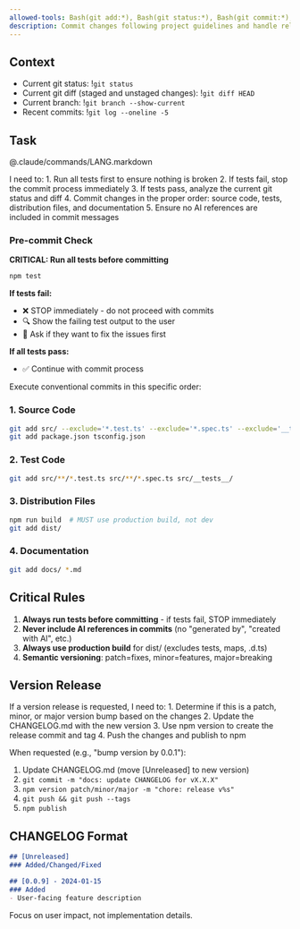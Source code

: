 ```yaml
---
allowed-tools: Bash(git add:*), Bash(git status:*), Bash(git commit:*), Bash(git diff:*), Bash(npm run build:*), Bash(npm test:*), Bash(npm version:*), Bash(npm publish:*), Bash(npm whoami:*), Bash(npm pack:*)
description: Commit changes following project guidelines and handle releases
---
```


## Context

- Current git status: !`git status`
- Current git diff (staged and unstaged changes): !`git diff HEAD`
- Current branch: !`git branch --show-current`
- Recent commits: !`git log --oneline -5`

## Task

@.claude/commands/LANG.markdown

<ultrathink>
I need to:
1. Run all tests first to ensure nothing is broken
2. If tests fail, stop the commit process immediately
3. If tests pass, analyze the current git status and diff
4. Commit changes in the proper order: source code, tests, distribution files, and documentation
5. Ensure no AI references are included in commit messages
</ultrathink>

### Pre-commit Check

**CRITICAL: Run all tests before committing**

```bash
npm test
```

**If tests fail:**
- ❌ STOP immediately - do not proceed with commits
- 🔍 Show the failing test output to the user
- 📝 Ask if they want to fix the issues first

**If all tests pass:**
- ✅ Continue with commit process

Execute conventional commits in this specific order:

### 1. Source Code
```bash
git add src/ --exclude='*.test.ts' --exclude='*.spec.ts' --exclude='__tests__'
git add package.json tsconfig.json
```

### 2. Test Code
```bash
git add src/**/*.test.ts src/**/*.spec.ts src/__tests__/
```

### 3. Distribution Files  
```bash
npm run build  # MUST use production build, not dev
git add dist/
```

### 4. Documentation
```bash
git add docs/ *.md
```

## Critical Rules

1. **Always run tests before committing** - if tests fail, STOP immediately
2. **Never include AI references in commits** (no "generated by", "created with AI", etc.)
3. **Always use production build** for dist/ (excludes tests, maps, .d.ts)
4. **Semantic versioning**: patch=fixes, minor=features, major=breaking

## Version Release

<ultrathink>
If a version release is requested, I need to:
1. Determine if this is a patch, minor, or major version bump based on the changes
2. Update the CHANGELOG.md with the new version
3. Use npm version to create the release commit and tag
4. Push the changes and publish to npm
</ultrathink>

When requested (e.g., "bump version by 0.0.1"):

1. Update CHANGELOG.md (move [Unreleased] to new version)
2. `git commit -m "docs: update CHANGELOG for vX.X.X"`
3. `npm version patch/minor/major -m "chore: release v%s"`
4. `git push && git push --tags`
5. `npm publish`

## CHANGELOG Format

```markdown
## [Unreleased]
### Added/Changed/Fixed

## [0.0.9] - 2024-01-15
### Added
- User-facing feature description
```

Focus on user impact, not implementation details.